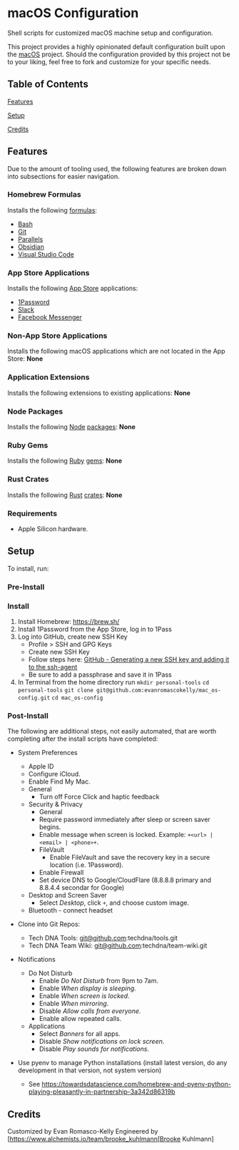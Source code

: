 # macOS Configuration

Shell scripts for customized macOS machine setup and configuration.

This project provides a highly opinionated default configuration built upon the
[macOS](https://www.alchemists.io/projects/mac_os) project. Should the configuration provided by
this project not be to your liking, feel free to fork and customize for your specific needs.



## Table of Contents

[Features](#features)

[Setup](#setup)

[Credits](#credits)



## Features

Due to the amount of tooling used, the following features are broken down into subsections for
easier navigation.


### Homebrew Formulas

Installs the following [formulas](https://brew.sh):

* [Bash](https://www.gnu.org/software/bash)
* [Git](https://git-scm.com)
* [Parallels](https://www.parallels.com/)
* [Obsidian](https://obsidian.md)
* [Visual Studio Code](https://code.visualstudio.com)


### App Store Applications

Installs the following [App Store](https://www.apple.com/app-store) applications:

* [1Password](https://1password.com)
* [Slack](https://slack.com)
* [Facebook Messenger](https://apps.apple.com/us/app/messenger/id1480068668?mt=12)


### Non-App Store Applications
Installs the following macOS applications which are not located in the App Store: **None**

### Application Extensions
Installs the following extensions to existing applications: **None**

### Node Packages
Installs the following [Node](https://nodejs.org) [packages](https://www.npmjs.com): **None**

### Ruby Gems
Installs the following [Ruby](https://www.ruby-lang.org) [gems](https://rubygems.org): **None**

### Rust Crates
Installs the following [Rust](https://www.rust-lang.org) [crates](https://crates.io): **None**

### Requirements

* Apple Silicon hardware.


## Setup

To install, run:

### Pre-Install


### Install

1. Install Homebrew: https://brew.sh/
2. Install 1Password from the App Store, log in to 1Pass
3. Log into GitHub, create new SSH Key
    * Profile > SSH and GPG Keys
    * Create new SSH Key
    * Follow steps here: [GitHub - Generating a new SSH key and adding it to the ssh-agent](https://docs.github.com/en/authentication/connecting-to-github-with-ssh/generating-a-new-ssh-key-and-adding-it-to-the-ssh-agent)
    * Be sure to add a passphrase and save it in 1Pass
4. In Terminal from the home directory run
    `mkdir personal-tools`
    `cd personal-tools`
    `git clone git@github.com:evanromascokelly/mac_os-config.git`
    `cd mac_os-config`


### Post-Install

The following are additional steps, not easily automated, that are worth completing after the
install scripts have completed:

* System Preferences
    * Apple ID
    * Configure iCloud.
    * Enable Find My Mac.
    * General
        * Turn off Force Click and haptic feedback
    * Security & Privacy
        * General
        * Require password immediately after sleep or screen saver begins.
        * Enable message when screen is locked. Example: `+<url> | <email> | <phone>+`.
        * FileVault
            * Enable FileVault and save the recovery key in a secure location (i.e. 1Password).
        * Enable Firewall
        * Set device DNS to Google/CloudFlare (8.8.8.8 primary and 8.8.4.4 secondar for Google)
    * Desktop and Screen Saver
        * Select _Desktop_, click `+`, and choose custom image.
    * Bluetooth - connect headset

* Clone into Git Repos:
    * Tech DNA Tools: git@github.com:techdna/tools.git
    * Tech DNA Team Wiki: git@github.com:techdna/team-wiki.git

* Notifications
    * Do Not Disturb
        * Enable _Do Not Disturb_ from 9pm to 7am.
        * Enable _When display is sleeping_.
        * Enable _When screen is locked_.
        * Enable _When mirroring_.
        * Disable _Allow calls from everyone_.
        * Enable allow repeated calls.
    * Applications
        * Select _Banners_ for all apps.
        * Disable _Show notifications on lock screen_.
        * Disable _Play sounds for notifications_.

* Use pyenv to manage Python installations (install latest version, do any development in that version, not system version)
    * See https://towardsdatascience.com/homebrew-and-pyenv-python-playing-pleasantly-in-partnership-3a342d86319b



## Credits

Customized by Evan Romasco-Kelly
Engineered by [https://www.alchemists.io/team/brooke_kuhlmann[Brooke Kuhlmann]